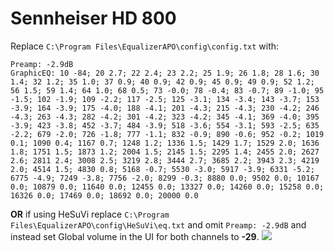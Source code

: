 # Sennheiser HD 800
Replace `C:\Program Files\EqualizerAPO\config\config.txt` with:
```
Preamp: -2.9dB
GraphicEQ: 10 -84; 20 2.7; 22 2.4; 23 2.2; 25 1.9; 26 1.8; 28 1.6; 30 1.4; 32 1.2; 35 1.0; 37 0.9; 40 0.9; 42 0.9; 45 0.9; 49 0.9; 52 1.2; 56 1.5; 59 1.4; 64 1.0; 68 0.5; 73 -0.0; 78 -0.4; 83 -0.7; 89 -1.0; 95 -1.5; 102 -1.9; 109 -2.2; 117 -2.5; 125 -3.1; 134 -3.4; 143 -3.7; 153 -3.9; 164 -3.9; 175 -4.0; 188 -4.1; 201 -4.3; 215 -4.3; 230 -4.2; 246 -4.3; 263 -4.3; 282 -4.2; 301 -4.2; 323 -4.2; 345 -4.1; 369 -4.0; 395 -3.9; 423 -3.8; 452 -3.7; 484 -3.9; 518 -3.6; 554 -3.1; 593 -2.5; 635 -2.2; 679 -2.0; 726 -1.8; 777 -1.1; 832 -0.9; 890 -0.6; 952 -0.2; 1019 0.1; 1090 0.4; 1167 0.7; 1248 1.2; 1336 1.5; 1429 1.7; 1529 2.0; 1636 1.8; 1751 1.5; 1873 1.2; 2004 1.5; 2145 1.5; 2295 1.4; 2455 2.0; 2627 2.6; 2811 2.4; 3008 2.5; 3219 2.8; 3444 2.7; 3685 2.2; 3943 2.3; 4219 2.0; 4514 1.5; 4830 0.8; 5168 -0.7; 5530 -3.0; 5917 -3.9; 6331 -5.2; 6775 -4.9; 7249 -3.8; 7756 -2.0; 8299 -0.3; 8880 0.0; 9502 0.0; 10167 0.0; 10879 0.0; 11640 0.0; 12455 0.0; 13327 0.0; 14260 0.0; 15258 0.0; 16326 0.0; 17469 0.0; 18692 0.0; 20000 0.0
```
**OR** if using HeSuVi replace `C:\Program Files\EqualizerAPO\config\HeSuVi\eq.txt` and omit `Preamp: -2.9dB` and instead set Global volume in the UI for both channels to **-29**.
![](https://raw.githubusercontent.com/jaakkopasanen/AutoEq/master/results/Innerfidelity%202017/innerfidelity/onear/Sennheiser%20HD%20800/Sennheiser%20HD%20800.png)